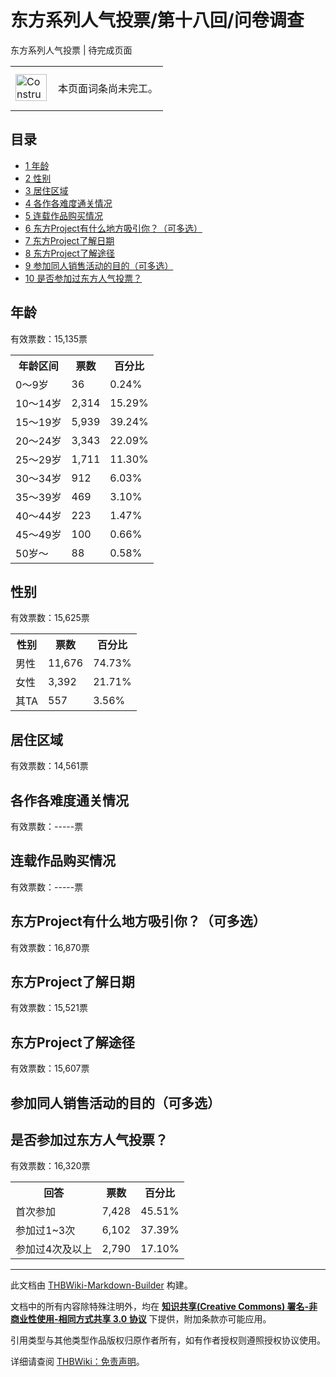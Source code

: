 # 东方系列人气投票/第十八回/问卷调查

<!-- source html: G:\repos\THBWiki-Markdown-Builder\THBWikiMarkdown\Temp\main\e\e4\ns0%3A%E4%B8%9C%E6%96%B9%E7%B3%BB%E5%88%97%E4%BA%BA%E6%B0%94%E6%8A%95%E7%A5%A8%2F%E7%AC%AC%E5%8D%81%E5%85%AB%E5%9B%9E%2F%E9%97%AE%E5%8D%B7%E8%B0%83%E6%9F%A5.html -->

东方系列人气投票 | 待完成页面

<center>

<table>
<tbody><tr>
<td class="mbox-image"><div style="width: 52px;">
  <a href="./文件-ConstructionClock.png.md" class="image"><img alt="ConstructionClock.png" src="https://upload.thwiki.cc/thumb/f/f1/ConstructionClock.png/50px-ConstructionClock.png" decoding="async" loading="lazy" width="50" height="43" srcset="https://upload.thwiki.cc/thumb/f/f1/ConstructionClock.png/75px-ConstructionClock.png 1.5x, https://upload.thwiki.cc/thumb/f/f1/ConstructionClock.png/100px-ConstructionClock.png 2x" data-file-width="689" data-file-height="587"></a></div></td>
<td class="mbox-text" style=""><br>本页面词条尚未完工。<br><br></td>
</tr>
</tbody></table>


</center>
  
  

  


## 目录

- [1 年龄](#年龄)
- [2 性别](#性别)
- [3 居住区域](#居住区域)
- [4 各作各难度通关情况](#各作各难度通关情况)
- [5 连载作品购买情况](#连载作品购买情况)
- [6 东方Project有什么地方吸引你？（可多选）](#东方Project有什么地方吸引你？（可多选）)
- [7 东方Project了解日期](#东方Project了解日期)
- [8 东方Project了解途径](#东方Project了解途径)
- [9 参加同人销售活动的目的（可多选）](#参加同人销售活动的目的（可多选）)
- [10 是否参加过东方人气投票？](#是否参加过东方人气投票？)





## 年龄
  
有效票数：15,135票
  


<table>


<tbody><tr>
<th>年龄区间</th>
<th>票数</th>
<th>百分比
</th></tr>
<tr>
<td>0〜9岁</td>
<td>36</td>
<td>0.24%
</td></tr>
<tr>
<td>10〜14岁</td>
<td>2,314</td>
<td>15.29%
</td></tr>
<tr>
<td>15〜19岁</td>
<td>5,939</td>
<td>39.24%
</td></tr>
<tr>
<td>20〜24岁</td>
<td>3,343</td>
<td>22.09%
</td></tr>
<tr>
<td>25〜29岁</td>
<td>1,711</td>
<td>11.30%
</td></tr>
<tr>
<td>30〜34岁</td>
<td>912</td>
<td>6.03%
</td></tr>
<tr>
<td>35〜39岁</td>
<td>469</td>
<td>3.10%
</td></tr>
<tr>
<td>40〜44岁</td>
<td>223</td>
<td>1.47%
</td></tr>
<tr>
<td>45〜49岁</td>
<td>100</td>
<td>0.66%
</td></tr>
<tr>
<td>50岁〜</td>
<td>88</td>
<td>0.58%
</td></tr>
</tbody></table>



## 性别
  
有效票数：15,625票
  


<table>

<tbody><tr>
<th>性别</th>
<th>票数</th>
<th>百分比
</th></tr>
<tr>
<td>男性</td>
<td>11,676</td>
<td>74.73%
</td></tr>
<tr>
<td>女性</td>
<td>3,392</td>
<td>21.71%
</td></tr>
<tr>
<td>其TA</td>
<td>557</td>
<td>3.56%
</td></tr></tbody></table>



## 居住区域
  
有效票数：14,561票
  


## 各作各难度通关情况
  
有效票数：-----票
  


## 连载作品购买情况
  
有效票数：-----票
  


## 东方Project有什么地方吸引你？（可多选）
  
有效票数：16,870票
  


## 东方Project了解日期
  
有效票数：15,521票
  


## 东方Project了解途径
  
有效票数：15,607票
  


## 参加同人销售活动的目的（可多选）

## 是否参加过东方人气投票？
  
有效票数：16,320票
  
  
  

  


<table>

<tbody><tr>
<th>回答</th>
<th>票数</th>
<th>百分比
</th></tr>
<tr>
<td>首次参加</td>
<td>7,428</td>
<td>45.51%
</td></tr>
<tr>
<td>参加过1~3次</td>
<td>6,102</td>
<td>37.39%
</td></tr>
<tr>
<td>参加过4次及以上</td>
<td>2,790</td>
<td>17.10%
</td></tr></tbody></table>






---

此文档由 [THBWiki-Markdown-Builder](https://github.com/Delsin-Yu/THBWiki-Markdown-Builder) 构建。

文档中的所有内容除特殊注明外，均在 [**知识共享(Creative Commons) 署名-非商业性使用-相同方式共享 3.0 协议**](https://creativecommons.org/licenses/by-sa/3.0/deed.zh-hans) 下提供，附加条款亦可能应用。

引用类型与其他类型作品版权归原作者所有，如有作者授权则遵照授权协议使用。

详细请查阅 [THBWiki：免责声明](https://thbwiki.cc/THBWiki:%E5%85%8D%E8%B4%A3%E5%A3%B0%E6%98%8E)。

